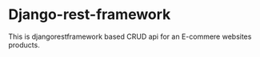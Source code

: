 # Django-rest-framework
This is djangorestframework based CRUD api for an E-commere websites products.
